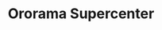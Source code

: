 ---
title: "Ororama Supercenter"
url: /cagayan-de-oro/ororama-supercenter/
shop: Einkaufszentrum
---